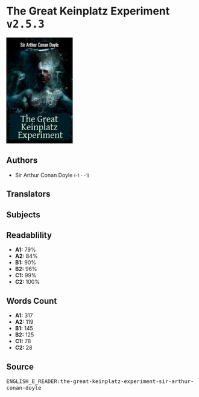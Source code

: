 # The Great Keinplatz Experiment <kbd>v2.5.3</kbd>

![](./cover.medium.jpg "")

## Authors


 - Sir Arthur Conan Doyle <small>(-1 - -1)</small>

## Translators



## Subjects



## Readablility


 - **A1:** 79%
 - **A2:** 84%
 - **B1:** 90%
 - **B2:** 96%
 - **C1:** 99%
 - **C2:** 100%

## Words Count


 - **A1:** 317
 - **A2:** 119
 - **B1:** 145
 - **B2:** 125
 - **C1:** 78
 - **C2:** 28

## Source


<kbd>ENGLISH_E_READER:the-great-keinplatz-experiment-sir-arthur-conan-doyle</kbd>
